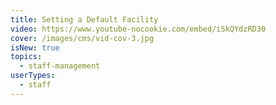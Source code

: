 ```yaml
---
title: Setting a Default Facility
video: https://www.youtube-nocookie.com/embed/iSkQYdzRD30
cover: /images/cms/vid-cov-3.jpg
isNew: true
topics:
  - staff-management
userTypes:
  - staff
---
```

